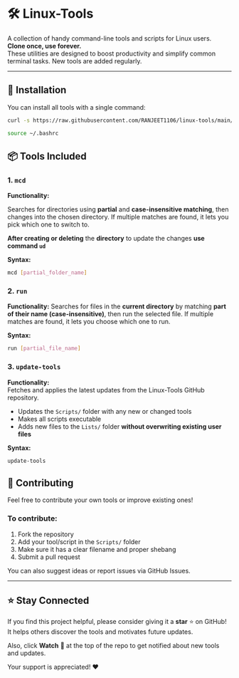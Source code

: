 # 🛠️ Linux-Tools

A collection of handy command-line tools and scripts for Linux users.  
**Clone once, use forever.**  
These utilities are designed to boost productivity and simplify common terminal tasks. New tools are added regularly.

---

## 🚀 Installation

You can install all tools with a single command:

```bash
curl -s https://raw.githubusercontent.com/RANJEET1106/linux-tools/main/install.sh | bash
```

```bash
source ~/.bashrc
```

## 📦 Tools Included

### 1. `mcd`

**Functionality:** 

Searches for directories using **partial** and **case-insensitive matching**, then changes into the chosen directory. If multiple matches are found, it lets you pick which one to switch to.

**After creating or deleting** the **directory** to update the  changes **use command  `ud`**

**Syntax:**  
```bash
mcd [partial_folder_name]
```

### 2. `run`

**Functionality:**
Searches for files in the **current directory** by matching **part of their name (case-insensitive)**, then run the selected file. If multiple matches are found, it lets you choose which one to run.

**Syntax:**
```bash
run [partial_file_name]
```

### 3. `update-tools`

**Functionality:**  
Fetches and applies the latest updates from the Linux-Tools GitHub repository.  
- Updates the `Scripts/` folder with any new or changed tools  
- Makes all scripts executable  
- Adds new files to the `Lists/` folder **without overwriting existing user files**

**Syntax:**
```bash
update-tools
```




## 🤝 Contributing

Feel free to contribute your own tools or improve existing ones!

### To contribute:

1. Fork the repository  
2. Add your tool/script in the `Scripts/` folder  
3. Make sure it has a clear filename and proper shebang  
4. Submit a pull request  

You can also suggest ideas or report issues via GitHub Issues.

---

## ⭐ Stay Connected

If you find this project helpful, please consider giving it a **star** ⭐ on GitHub!  
It helps others discover the tools and motivates future updates.

Also, click **Watch** 🔔 at the top of the repo to get notified about new tools and updates.

Your support is appreciated! ❤️


